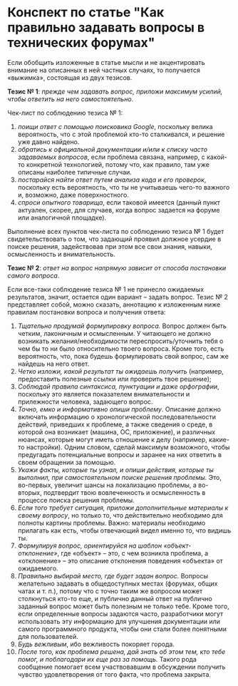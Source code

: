 # Конспект по статье "Как правильно задавать вопросы в технических форумах"

Если обобщить изложенные в статье мысли и не акцентировать внимание на описанных в ней частных случаях, то получается «выжимка», состоящая из двух тезисов.

**Тезис № 1**: _прежде чем задавать вопрос, приложи максимум усилий, чтобы ответить на него самостоятельно_.

Чек-лист по соблюдению тезиса № 1:

1. _поищи ответ с помощью поисковика Google_, поскольку велика вероятность, что с этой проблемой кто-то сталкивался, и решение уже давно найдено.
2. _обратись к официальной документации и/или к списку часто задаваемых вопросов_, если проблема связана, например, с какой-то конкретной технологией, потому что, как правило, там уже описаны наиболее типичные случаи.
3. _постарайся найти ответ путем анализа кода и его проверок_, поскольку есть вероятность, что ты не учитываешь чего-то важного и, возможно, даже поверхностного.
4. _спроси опытного товарища_, если таковой имеется (данный пункт актуален, скорее, для случаев, когда вопрос задается на форуме или аналогичной площадке).

Выполнение всех пунктов чек-листа по соблюдению тезиса № 1 будет свидетельствовать о том, что задающий проявил должное усердие в поиске решения, задействовав при этом все свои знания, навыки, осмысленность и внимательность.

**Тезис № 2**: _ответ на вопрос напрямую зависит от способа постановки самого вопроса_.

Если все-таки соблюдение тезиса № 1 не принесло ожидаемых результатов, значит, остается один вариант – задать вопрос.
Тезис № 2 представляет собой, можно сказать, аннотацию к изложенным ниже правилам постановки вопроса и получения ответа:

1. _Тщательно продумай формулировку вопроса._
   Вопрос должен быть четким, лаконичным и осмысленным.
   У читающего не должно возникать желания/необходимости переспросить/уточнить тебя о чем бы то ни было относительно твоего вопроса. Кроме того, есть вероятность, что, пока будешь формулировать свой вопрос, сам же найдешь на него ответ.
2. _Четко изложи, какой результат ты ожидаешь получить_ (например, предоставить полезные ссылки или проверить твое решение);
3. _Соблюдай правила синтаксиса, пунктуации и даже орфографии_, поскольку это является показателем внимательности и прилежности человека, задающего вопрос.
4. _Точно, емко и информативно опиши проблему_.
   Описание должно включать информацию о хронологической последовательности действий, приведших к проблеме, а также сведения о среде, в которой она возникает (машина, ОС, приложение), и различных нюансах, которые могут иметь отношение к делу (например, какие-то настройки). Одним словом, сделай максимум возможного, чтобы предугадать потенциальные вопросы и заранее на них ответить в своем обращении за помощью.
5. _Укажи факты, которые ты узнал, и опиши действия, которые ты выполнил, при самостоятельном поиске решения проблемы._ Это, во-первых, увеличит шансы на локализацию проблемы, а во-вторых, подтвердит твою вовлеченность и осмысленность в процессе поиска решения проблемы.
6. _Если того требует ситуация, приложи дополнительные материалы к своему вопросу_, но только то, что действительно необходимо для полноты картины проблемы.
   Важно: материалы необходимо прилагать как есть, чтобы отвечающий видел именно то, что видишь ты.
7. _Формулируя вопрос, ориентируйся на шаблон «объект-отклонение»_, где «объект» – это, с чем возникла проблема, а «отклонение» – это описание отклонения поведения «объекта» от ожидаемого.
8. _Правильно выбирай место, где будет задан вопрос._
   Вопросы желательно задавать в общедоступных местах (форумах, общих чатах и т. п.), потому что с точно таким же вопросом может столкнуться кто-то еще, и публично данный ответ на публично заданный вопрос может быть полезным не только тебе. Кроме того, если определенные вопросы задаются часто, разработчики могут использовать эту информацию для улучшения документации или самого программного продукта, чтобы они стали более понятными для пользователей.
9. _Будь вежливым_, ибо вежливость покоряет города.
10. _После того, как проблема решена, дай знать об этом тем, кто тебе помог, и поблагодари их еще раз за помощь._
    Такого рода сообщение помогает всем участвовавшим в обсуждении получить чувство удовлетворения от того факта, что проблема закрыта.
